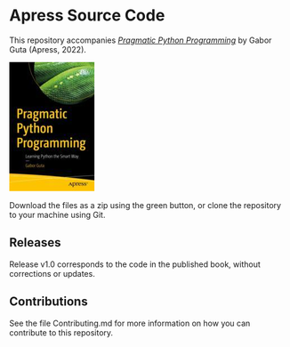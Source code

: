# Apress Source Code

This repository accompanies [*Pragmatic Python Programming*](https://link.springer.com/book/10.1007/978-1-4842-8152-9) by Gabor Guta (Apress, 2022).

[comment]: #cover
![Cover image](978-1-4842-8151-2.jpg)

Download the files as a zip using the green button, or clone the repository to your machine using Git.

## Releases

Release v1.0 corresponds to the code in the published book, without corrections or updates.

## Contributions

See the file Contributing.md for more information on how you can contribute to this repository.